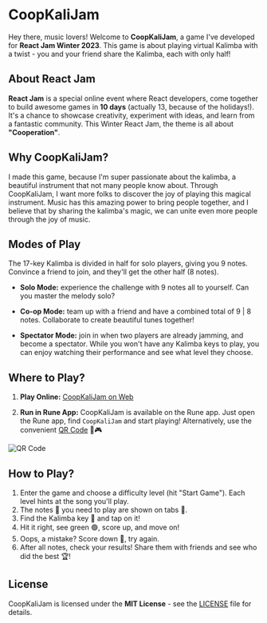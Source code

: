 # CoopKaliJam

Hey there, music lovers! Welcome to **CoopKaliJam**, a game I've developed for **React Jam Winter 2023**. This game is about playing virtual Kalimba with a twist - you and your friend share the Kalimba, each with only half!

## About React Jam

**React Jam** is a special online event where React developers, come together to build awesome games in **10 days** (actually 13, because of the holidays!). It's a chance to showcase creativity, experiment with ideas, and learn from a fantastic community. This Winter React Jam, the theme is all about **"Cooperation"**.

## Why CoopKaliJam?

I made this game, because I'm super passionate about the kalimba, a beautiful instrument that not many people know about. Through CoopKaliJam, I want more folks to discover the joy of playing this magical  instrument. Music has this amazing power to bring people together, and I believe that by sharing the kalimba's magic, we can unite even more people through the joy of music.

## Modes of Play

The 17-key Kalimba is divided in half for solo players, giving you 9 notes. Convince a friend to join, and they'll get the other half (8 notes).

- **Solo Mode:** experience the challenge with 9 notes all to yourself. Can you master the melody solo?

- **Co-op Mode:** team up with a friend and have a combined total of 9 | 8 notes. Collaborate to create beautiful tunes together!

- **Spectator Mode:** join in when two players are already jamming, and become a spectator. While you won't have any Kalimba keys to play, you can enjoy watching their performance and see what level they choose.

## Where to Play?

1. **Play Online:** [CoopKaliJam on Web](https://app.rune.ai/dev-pnHNxMHl)

2. **Run in Rune App:** CoopKaliJam is available on the Rune app. Just open the Rune app, find `CoopKaliJam` and start playing! Alternatively, use the convenient [QR Code](https://join.rune.ai/game?g=0Q) 📱🎮

![QR Code](https://github.com/kolibri753/CoopKaliJam/assets/89083538/7984cce4-3302-42f1-8027-f0920cc7d864)

## How to Play?

1. Enter the game and choose a difficulty level (hit "Start Game"). Each level hints at the song you'll play.
2. The notes 🎵 you need to play are shown on tabs 🎹.
3. Find the Kalimba key 🎹 and tap on it!
4. Hit it right, see green 🟢, score up, and move on!
5. Oops, a mistake? Score down 🔴, try again.
6. After all notes, check your results! Share them with friends and see who did the best 🏆!

## License

CoopKaliJam is licensed under the **MIT License** - see the [LICENSE](LICENSE) file for details.
